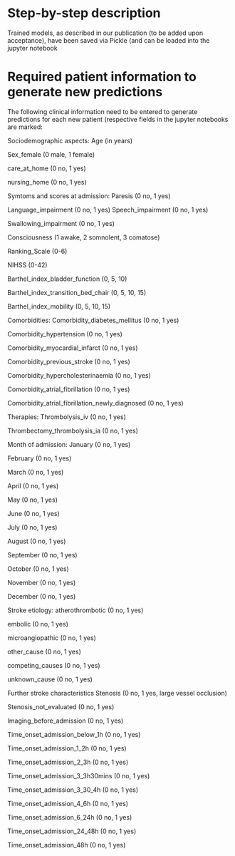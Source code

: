 # Step-by-step description

Trained models, as described in our publication (to be added upon acceptance), have been saved via Pickle (and can be loaded into the jupyter notebook 


# Required patient information to generate new predictions

The following clinical information need to be entered to generate predictions for each new patient (respective fields in the jupyter notebooks are marked:

Sociodemographic aspects:
Age (in years)

Sex_female (0 male, 1 female)

care_at_home (0 no, 1 yes)

nursing_home (0 no, 1 yes)

Symtoms and scores at admission:
Paresis (0 no, 1 yes)

Language_impairment (0 no, 1 yes)
Speech_impairment (0 no, 1 yes)

Swallowing_impairment (0 no, 1 yes)

Consciousness (1 awake, 2 somnolent, 3 comatose)

Ranking_Scale (0-6)

NIHSS (0-42)

Barthel_index_bladder_function (0, 5, 10)

Barthel_index_transition_bed_chair (0, 5, 10, 15)

Barthel_index_mobility (0, 5, 10, 15)

Comorbidities:
Comorbidity_diabetes_mellitus (0 no, 1 yes)

Comorbidity_hypertension (0 no, 1 yes)

Comorbidity_myocardial_infarct (0 no, 1 yes)

Comorbidity_previous_stroke (0 no, 1 yes)

Comorbidity_hypercholesterinaemia (0 no, 1 yes)

Comorbidity_atrial_fibrillation (0 no, 1 yes)

Comorbidity_atrial_fibrillation_newly_diagnosed (0 no, 1 yes)

Therapies:
Thrombolysis_iv (0 no, 1 yes)

Thrombectomy_thrombolysis_ia (0 no, 1 yes)

Month of admission:
January (0 no, 1 yes)

February (0 no, 1 yes)

March (0 no, 1 yes)

April (0 no, 1 yes)

May (0 no, 1 yes)

June (0 no, 1 yes)

July (0 no, 1 yes)

August (0 no, 1 yes)

September (0 no, 1 yes)

October (0 no, 1 yes)

November (0 no, 1 yes)

December (0 no, 1 yes)

Stroke etiology:
atherothrombotic (0 no, 1 yes)

embolic (0 no, 1 yes)

microangiopathic (0 no, 1 yes)

other_cause (0 no, 1 yes)

competing_causes (0 no, 1 yes)

unknown_cause (0 no, 1 yes)

Further stroke characteristics
Stenosis (0 no, 1 yes, large vessel occlusion)

Stenosis_not_evaluated (0 no, 1 yes)

Imaging_before_admission (0 no, 1 yes)

Time_onset_admission_below_1h (0 no, 1 yes)

Time_onset_admission_1_2h (0 no, 1 yes)

Time_onset_admission_2_3h (0 no, 1 yes)

Time_onset_admission_3_3h30mins (0 no, 1 yes)

Time_onset_admission_3_30_4h (0 no, 1 yes)

Time_onset_admission_4_6h (0 no, 1 yes)

Time_onset_admission_6_24h (0 no, 1 yes)

Time_onset_admission_24_48h (0 no, 1 yes)

Time_onset_admission_48h (0 no, 1 yes)
